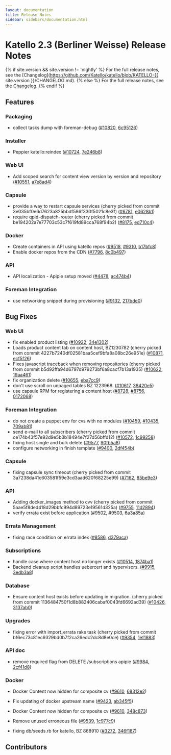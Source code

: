 ```yaml
---
layout: documentation
title: Release Notes
sidebar: sidebars/documentation.html
---
```


# Katello 2.3 (Berliner Weisse) Release Notes

{% if site.version && site.version != 'nightly' %}
For the full release notes, see the [Changelog](https://github.com/Katello/katello/blob/KATELLO-{{ site.version }}/CHANGELOG.md).
{% else %}
For the full release notes, see the [Changelog](https://github.com/Katello/katello/blob/master/CHANGELOG.md).
{% endif %}

## Features

### Packaging
 * collect tasks dump with foreman-debug ([#10820](http://projects.theforeman.org/issues/10820), [6c95126](http://github.com/katello/katello/commit/6c95126))

### Installer
 * Peppier katello:reindex ([#10724](http://projects.theforeman.org/issues/10724), [7e246b8](http://github.com/katello/katello/commit/7e246b8))

### Web UI
 * Add scoped search for content view version by version and repository ([#10551](http://projects.theforeman.org/issues/10551), [a7e8ad4](http://github.com/katello/katello/commit/a7e8ad4))

### Capsule
 * provide a way to restart capsule services (cherry picked from commit 3e035bf0e6d7623a825bbdf586f330f5021c8e3f) ([#6781](http://projects.theforeman.org/issues/6781), [e0628b1](http://github.com/katello/katello/commit/e0628b1))
 * require qpid-dispatch-router (cherry picked from commit be194202a7e77703c53c7f619fd89cca768f94b2) ([#8175](http://projects.theforeman.org/issues/8175), [ed710c4](http://github.com/katello/katello/commit/ed710c4))

### Docker
 * Create containers in API using katello repos ([#9518](http://projects.theforeman.org/issues/9518), [#9310](http://projects.theforeman.org/issues/9310), [b17bfc8](http://github.com/katello/katello/commit/b17bfc8))
 * Enable docker repos from the CDN ([#7796](http://projects.theforeman.org/issues/7796), [8c0b497](http://github.com/katello/katello/commit/8c0b497))

### API
 * API localization - Apipie setup moved ([#4478](http://projects.theforeman.org/issues/4478), [ac474b4](http://github.com/katello/katello/commit/ac474b4))

### Foreman Integration
 * use networking snippet during provisioning ([#9132](http://projects.theforeman.org/issues/9132), [217bde0](http://github.com/katello/katello/commit/217bde0))

## Bug Fixes

### Web UI
 * fix enabled product listing ([#10922](http://projects.theforeman.org/issues/10922), [34e1302](http://github.com/katello/katello/commit/34e1302))
 * Loads product content tab on content host, BZ1230782 (cherry picked from commit 4227b7240df02581baa5cef9bfa8a08bc26e951e) ([#10871](http://projects.theforeman.org/issues/10871), [ecf5f26](http://github.com/katello/katello/commit/ecf5f26))
 * Fixes javascript traceback when removing repositories (cherry picked from commit b5d92ffa94d6797d979273bf6a8cacf7b13a1935) ([#10622](http://projects.theforeman.org/issues/10622), [19aa461](http://github.com/katello/katello/commit/19aa461))
 * fix organization delete ([#10655](http://projects.theforeman.org/issues/10655), [eba7cc9](http://github.com/katello/katello/commit/eba7cc9))
 * don't use scroll on unpaged tables BZ 1223968. ([#10617](http://projects.theforeman.org/issues/10617), [38420e5](http://github.com/katello/katello/commit/38420e5))
 * use capsule RPM for registering a content host ([#8728](http://projects.theforeman.org/issues/8728), [#8756](http://projects.theforeman.org/issues/8756), [0172068](http://github.com/katello/katello/commit/0172068))

### Foreman Integration
 * do not create a puppet env for cvs with no modules ([#10459](http://projects.theforeman.org/issues/10459), [#10435](http://projects.theforeman.org/issues/10435), [709ab81](http://github.com/katello/katello/commit/709ab81))
 * send e-mail to all subscribers (cherry picked from commit ce174b43f57e92d9e5b3b18494e7f27d56bffd12) ([#10572](http://projects.theforeman.org/issues/10572), [1c99258](http://github.com/katello/katello/commit/1c99258))
 * fixing host single and bulk delete ([#9577](http://projects.theforeman.org/issues/9577), [90fb5a8](http://github.com/katello/katello/commit/90fb5a8))
 * configure networking in finish template ([#9400](http://projects.theforeman.org/issues/9400), [2df454b](http://github.com/katello/katello/commit/2df454b))

### Capsule
 * fixing capsule sync timeout (cherry picked from commit 3a7238da41c603581f59e3cd3aad620f68225e99) ([#7162](http://projects.theforeman.org/issues/7162), [85be9e3](http://github.com/katello/katello/commit/85be9e3))

### API
 * Adding docker_images method to cvv (cherry picked from commit 5aae5f8ded418d29bbfc994d89723e19561d325a) ([#9755](http://projects.theforeman.org/issues/9755), [11d2894](http://github.com/katello/katello/commit/11d2894))
 * verify errata exist before application ([#9502](http://projects.theforeman.org/issues/9502), [#9503](http://projects.theforeman.org/issues/9503), [6a3a85a](http://github.com/katello/katello/commit/6a3a85a))

### Errata Management
 * fixing race condition on errata index ([#8586](http://projects.theforeman.org/issues/8586), [d379aca](http://github.com/katello/katello/commit/d379aca))

### Subscriptions
 * handle case where content host no longer exists ([#10514](http://projects.theforeman.org/issues/10514), [1874ba1](http://github.com/katello/katello/commit/1874ba1))
 * Backend cleanup script handles uebercert and hypervisors. ([#9915](http://projects.theforeman.org/issues/9915), [3edb3a8](http://github.com/katello/katello/commit/3edb3a8))

### Database
 * Ensure content host exists before updating in migration. (cherry picked from commit 1136484750f1d8b882406cabaf0043fd6692ad39) ([#10426](http://projects.theforeman.org/issues/10426), [3137ab0](http://github.com/katello/katello/commit/3137ab0))

### Upgrades
 * fixing error with import_errata rake task (cherry picked from commit bf6ec73c81ec9329bd0b7f2ca26edc2dc8d8e0ce) ([#9354](http://projects.theforeman.org/issues/9354), [1ef1883](http://github.com/katello/katello/commit/1ef1883))

### API doc
 * remove required flag from DELETE /subscriptions apipie ([#9984](http://projects.theforeman.org/issues/9984), [2cf41d8](http://github.com/katello/katello/commit/2cf41d8))

### Docker
 * Docker Content now hidden for composite cv ([#9610](http://projects.theforeman.org/issues/9610), [68312e2](http://github.com/katello/katello/commit/68312e2))
 * Fix updating of docker upstream name ([#9423](http://projects.theforeman.org/issues/9423), [ab345f5](http://github.com/katello/katello/commit/ab345f5))
 * Docker Content now hidden for composite cv ([#9610](http://projects.theforeman.org/issues/9610), [348c873](http://github.com/katello/katello/commit/348c873))
 * Remove unused erroneous file ([#9539](http://projects.theforeman.org/issues/9539), [1c977c9](http://github.com/katello/katello/commit/1c977c9))

 * fixing db/seeds.rb for katello, BZ 868910 ([#3272](http://projects.theforeman.org/issues/3272), [346f187](http://github.com/katello/katello/commit/346f187))

## Contributors
